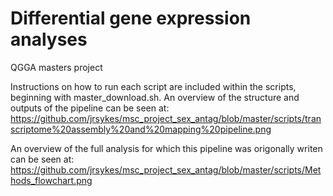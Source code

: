 # Differential gene expression analyses
QGGA masters project

Instructions on how to run each script are included within the scripts, beginning with master_download.sh. An overview of the structure and outputs of the pipeline can be seen at:
https://github.com/jrsykes/msc_project_sex_antag/blob/master/scripts/transcriptome%20assembly%20and%20mapping%20pipeline.png

An overview of the full analysis for which this pipeline was origonally writen can be seen at:
https://github.com/jrsykes/msc_project_sex_antag/blob/master/scripts/Methods_flowchart.png
